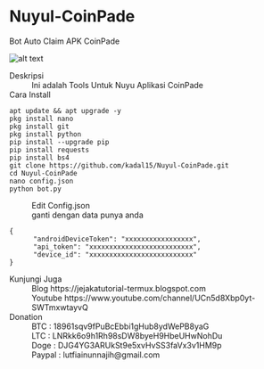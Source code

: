 # Nuyul-CoinPade
Bot Auto Claim APK CoinPade


![alt text](https://raw.githubusercontent.com/kadal15/bukan-untuk-umum/master/Screenshot_2019-02-24-09-27-57-63.png)

<dl>
  <dt>Deskripsi</dt>
  <dd>Ini adalah Tools Untuk Nuyu Aplikasi CoinPade</dd>

  <dt>Cara Install</dt>
</dl>
<pre><code>apt update && apt upgrade -y
pkg install nano 
pkg install git
pkg install python
pip install --upgrade pip
pip install requests
pip install bs4
git clone https://github.com/kadal15/Nuyul-CoinPade.git
cd Nuyul-CoinPade
nano config.json
python bot.py
</code></pre>
<dl>
  <dd>Edit Config.json</dd>
  <dd>ganti dengan data punya anda</dd>
</dl>
<pre><code>{
      "androidDeviceToken": "xxxxxxxxxxxxxxxxx",
      "api_token": "xxxxxxxxxxxxxxxxxxxxxxxxxx",
      "device_id": "xxxxxxxxxxxxxxxxxxxxxxxxxx"
}
</code></pre>
<dl>
  <dt>Kunjungi Juga</dt>
  <dd>Blog https://jejakatutorial-termux.blogspot.com</dd>
  <dd>Youtube https://www.youtube.com/channel/UCn5d8Xbp0yt-SWTmxwtayvQ</dd>
  
  <dt>Donation</dt>
  <dd>BTC : 18961sqv9fPuBcEbbi1gHub8ydWePB8yaG</dd>
  <dd>LTC : LNRkk6o9h1Rh98sDW8byeH9HbeUHwNohDu</dd>
  <dd>Doge : DJG4YG3ARUkSt9e5xvHvSS3faVx3v1HM9p</dd>
  <dd>Paypal : lutfiainunnajih@gmail.com</dd>
</dl>
